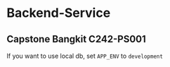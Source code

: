 # Backend-Service
## Capstone Bangkit C242-PS001

If you want to use local db, set `APP_ENV` to `development`